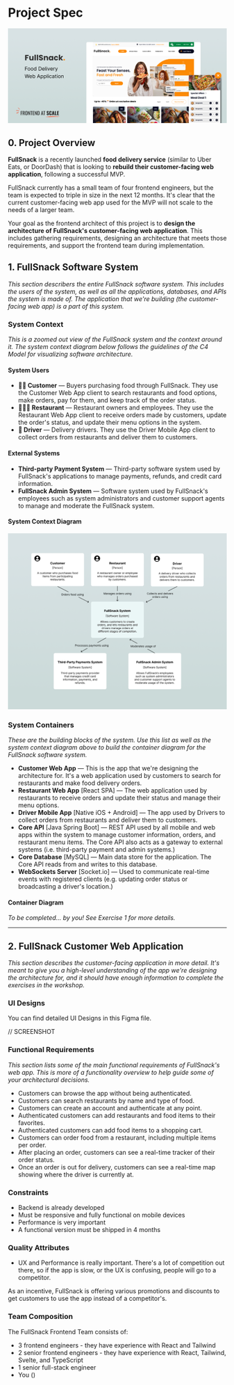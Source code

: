 # Project Spec

![Cover](./Cover.png)

## 0. Project Overview

**FullSnack** is a recently launched **food delivery service** (similar to Uber Eats, or DoorDash) that is looking to **rebuild their customer-facing web application**, following a successful MVP.

FullSnack currently has a small team of four frontend engineers, but the team is expected to triple in size in the next 12 months. It's clear that the current customer-facing web app used for the MVP will not scale to the needs of a larger team.

Your goal as the frontend architect of this project is to **design the architecture of FullSnack's customer-facing web application**. This includes gathering requirements, designing an architecture that meets those requirements, and support the frontend team during implementation.

## 1. FullSnack Software System

_This section describers the entire FullSnack software system. This includes the users of the system, as well as all the applications, databases, and APIs the system is made of. The application that we're building (the customer-facing web app) is a part of this system._

### System Context

_This is a zoomed out view of the FullSnack system and the context around it. The system context diagram below follows the guidelines of the C4 Model for visualizing software architecture._

#### System Users

- **👩🏻 Customer** — Buyers purchasing food through FullSnack. They use the Customer Web App client to search restaurants and food options, make orders, pay for them, and keep track of the order status.
- **🧑🏽‍🍳 Restaurant** — Restaurant owners and employees. They use the Restaurant Web App client to receive orders made by customers, update the order's status, and update their menu options in the system.
- **🛵 Driver** — Delivery drivers. They use the Driver Mobile App client to collect orders from restaurants and deliver them to customers.

#### External Systems

- **Third-party Payment System** — Third-party software system used by FullSnack's applications to manage payments, refunds, and credit card information.
- **FullSnack Admin System** — Software system used by FullSnack's employees such as system administrators and customer support agents to manage and moderate the FullSnack system.

#### System Context Diagram

![System Context Diagram](./System%20Context%20Diagram.png)

### System Containers

_These are the building blocks of the system. Use this list as well as the system context diagram above to build the container diagram for the FullSnack software system._

- **Customer Web App** — This is the app that we're designing the architecture for. It's a web application used by customers to search for restaurants and make food delivery orders.
- **Restaurant Web App** [React SPA] — The web application used by restaurants to receive orders and update their status and manage their menu options.
- **Driver Mobile App** [Native iOS + Android] — The app used by Drivers to collect orders from restaurants and deliver them to customers.
- **Core API** [Java Spring Boot] — REST API used by all mobile and web apps within the system to manage customer information, orders, and restaurant menu items. The Core API also acts as a gateway to external systems (i.e. third-party payment and admin systems.)
- **Core Database** [MySQL] — Main data store for the application. The Core API reads from and writes to this database.
- **WebSockets Server** [Socket.io] — Used to communicate real-time events with registered clients (e.g. updating order status or broadcasting a driver's location.)

#### Container Diagram

_To be completed... by you! See Exercise 1 for more details._

---

## 2. FullSnack Customer Web Application

_This section describes the customer-facing application in more detail. It's meant to give you a high-level understanding of the app we're designing the architecture for, and it should have enough information to complete the exercises in the workshop._

### UI Designs

You can find detailed UI Designs in this Figma file.

// SCREENSHOT

### Functional Requirements

_This section lists some of the main functional requirements of FullSnack's web app. This is more of a functionality overview to help guide some of your architectural decisions._

- Customers can browse the app without being authenticated.
- Customers can search restaurants by name and type of food.
- Customers can create an account and authenticate at any point.
- Authenticated customers can add restaurants and food items to their favorites.
- Authenticated customers can add food items to a shopping cart.
- Customers can order food from a restaurant, including multiple items per order.
- After placing an order, customers can see a real-time tracker of their order status.
- Once an order is out for delivery, customers can see a real-time map showing where the driver is currently at.

### Constraints

- Backend is already developed
- Must be responsive and fully functional on mobile devices
- Performance is very important
- A functional version must be shipped in 4 months

### Quality Attributes

- UX and Performance is really important. There's a lot of competition out there, so if the app is slow, or the UX is confusing, people will go to a competitor.

As an incentive, FullSnack is offering various promotions and discounts to get customers to use the app instead of a competitor's.

### Team Composition

The FullSnack Frontend Team consists of:

- 3 frontend engineers - they have experience with React and Tailwind
- 2 senior frontend engineers - they have experience with React, Tailwind, Svelte, and TypeScript
- 1 senior full-stack engineer
- You ()
